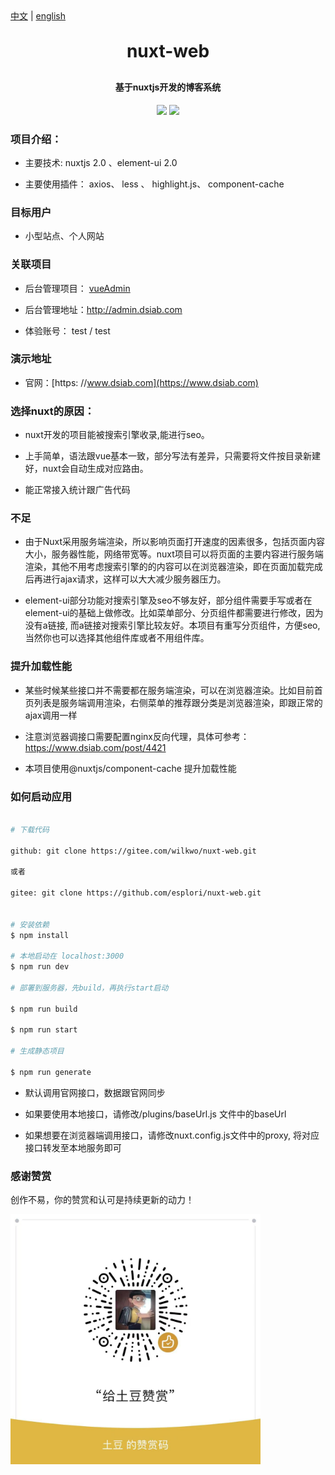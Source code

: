 
<div><a href="https://gitee.com/wilkwo/nuxt-web/blob/master/README.md">中文</a>  |  <a href="https://gitee.com/wilkwo/nuxt-web/blob/master/README.en.md">english</a></div>

<h1 align="center" style="margin: 30px 0 30px; font-weight: bold;">nuxt-web</h1>
<h4 align="center">基于nuxtjs开发的博客系统</h4>
<p align="center">
	<a href="https://gitee.com/wilkwo/nuxt-web.git"><img src="https://gitee.com/wilkwo/nuxt-web/badge/star.svg?theme=dark"></a>
	<a href="https://gitee.com/wilkwo/nuxt-web.git"><img src="https://gitee.com/wilkwo/nuxt-web/badge/fork.svg?theme=dark"></a>
</p>


### 项目介绍：

- 主要技术: nuxtjs 2.0 、element-ui 2.0

- 主要使用插件： axios、 less 、 highlight.js、 component-cache
  
### 目标用户

- 小型站点、个人网站



### 关联项目

* 后台管理项目： <a href="https://gitee.com/wilkwo/vueAdmin">vueAdmin</a>

* 后台管理地址：http://admin.dsiab.com

- 体验账号： test / test
  


### 演示地址

* 官网：[https: //www.dsiab.com](https://www.dsiab.com)



### 选择nuxt的原因：

- nuxt开发的项目能被搜索引擎收录,能进行seo。

- 上手简单，语法跟vue基本一致，部分写法有差异，只需要将文件按目录新建好，nuxt会自动生成对应路由。

- 能正常接入统计跟广告代码


### 不足

- 由于Nuxt采用服务端渲染，所以影响页面打开速度的因素很多，包括页面内容大小，服务器性能，网络带宽等。nuxt项目可以将页面的主要内容进行服务端渲染，其他不用考虑搜索引擎的的内容可以在浏览器渲染，即在页面加载完成后再进行ajax请求，这样可以大大减少服务器压力。

- element-ui部分功能对搜索引擎及seo不够友好，部分组件需要手写或者在element-ui的基础上做修改。比如菜单部分、分页组件都需要进行修改，因为没有a链接, 而a链接对搜索引擎比较友好。本项目有重写分页组件，方便seo,当然你也可以选择其他组件库或者不用组件库。


### 提升加载性能


- 某些时候某些接口并不需要都在服务端渲染，可以在浏览器渲染。比如目前首页列表是服务端调用渲染，右侧菜单的推荐跟分类是浏览器渲染，即跟正常的ajax调用一样

- 注意浏览器调接口需要配置nginx反向代理，具体可参考：https://www.dsiab.com/post/4421

- 本项目使用@nuxtjs/component-cache 提升加载性能


### 如何启动应用

```bash

# 下载代码

github: git clone https://gitee.com/wilkwo/nuxt-web.git

或者

gitee: git clone https://github.com/esplori/nuxt-web.git


# 安装依赖
$ npm install

# 本地启动在 localhost:3000
$ npm run dev

# 部署到服务器，先build，再执行start启动

$ npm run build

$ npm run start

# 生成静态项目

$ npm run generate
```

* 默认调用官网接口，数据跟官网同步
  
* 如果要使用本地接口，请修改/plugins/baseUrl.js 文件中的baseUrl
  
* 如果想要在浏览器端调用接口，请修改nuxt.config.js文件中的proxy, 将对应接口转发至本地服务即可

### 感谢赞赏

创作不易，你的赞赏和认可是持续更新的动力！

<img src="./assets/img/zanshan.jpeg" alt="赞赏" width="400px" />



